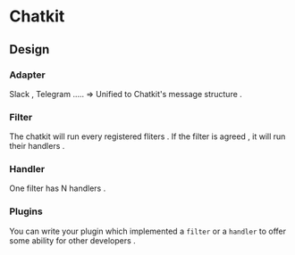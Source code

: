 # Chatkit

## Design

### Adapter

Slack , Telegram ..... => Unified to Chatkit's message structure .

### Filter

The chatkit will run every registered fliters . If the filter is agreed , it will run their handlers .

### Handler

One filter has N handlers .

### Plugins

You can write your plugin which implemented a `filter` or a `handler` to offer some ability for other developers . 

